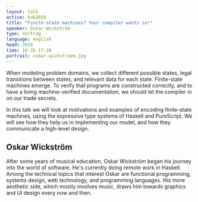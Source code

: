 ```yaml
---
layout: talk
active: bob2018
title: "Finite-state machines? Your compiler wants in!"
speaker: Oskar Wickström
type: Vortrag
language: english
head: 2018
time: 16:35-17:20
portrait: oskar-wickstroem.jpg
---
```


When modeling problem domains, we collect different possible states,
legal transitions between states, and relevant data for each
state. Finite-state machines emerge. To verify that programs are
constructed correctly, and to have a living machine-verified
documentation, we should let the compiler in on our trade secrets.

In this talk we will look at motivations and examples of encoding
finite-state machines, using the expressive type systems of Haskell
and PureScript. We will see how they help us in implementing our
model, and how they communicate a high-level design.

## Oskar Wickström

After some years of musical education, Oskar Wickström began his
journey into the world of software. He's currently doing remote work
in Haskell. Among the technical topics that interest Oskar are
functional programming, systems design, web technology, and
programming languages. His more aesthetic side, which mostly involves
music, draws him towards graphics and UI design every now and then.
